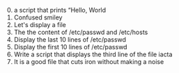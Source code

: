 0) a script that prints “Hello, World
1) Confused smiley
2) Let's display a file
3) The the content of /etc/passwd and /etc/hosts
4) Display the last 10 lines of /etc/passwd
5) Display the first 10 lines of /etc/passwd
6) Write a script that displays the third line of the file iacta
7) It is a good file that cuts iron without making a noise


